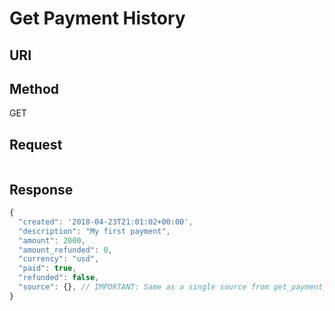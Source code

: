 # Get Payment History
## URI
<!-- TODO -->

## Method
GET

## Request
```js
```

## Response
```js
{
  "created": '2018-04-23T21:01:02+00:00',
  "description": "My first payment",
  "amount": 2000,
  "amount_refunded": 0,
  "currency": "usd",
  "paid": true,
  "refunded": false,
  "source": {}, // IMPORTANT: Same as a single source from get_payment_methods.md
}
```
